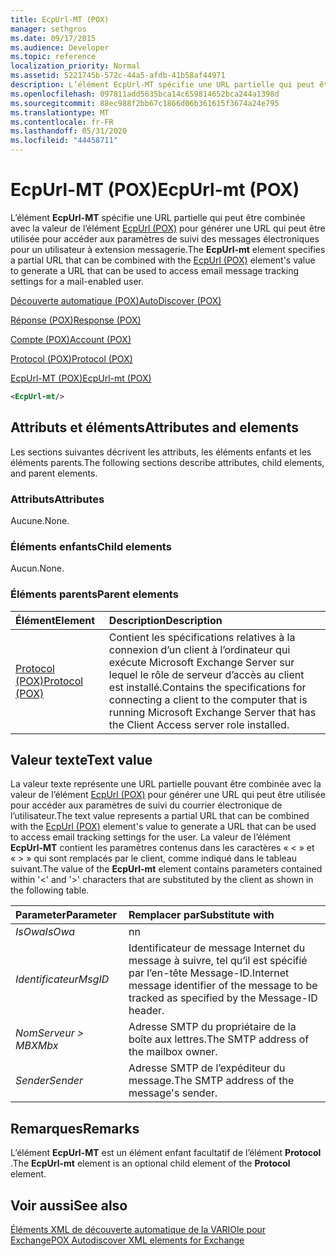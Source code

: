 ```yaml
---
title: EcpUrl-MT (POX)
manager: sethgros
ms.date: 09/17/2015
ms.audience: Developer
ms.topic: reference
localization_priority: Normal
ms.assetid: 5221745b-572c-44a5-afdb-41b58af44971
description: L’élément EcpUrl-MT spécifie une URL partielle qui peut être combinée avec la valeur de l’élément EcpUrl (POX) pour générer une URL qui peut être utilisée pour accéder aux paramètres de suivi des messages électroniques pour un utilisateur à extension messagerie.
ms.openlocfilehash: 097811add5635bca14c659814652bca244a1398d
ms.sourcegitcommit: 88ec988f2bb67c1866d06b361615f3674a24e795
ms.translationtype: MT
ms.contentlocale: fr-FR
ms.lasthandoff: 05/31/2020
ms.locfileid: "44458711"
---
```

# <a name="ecpurl-mt-pox"></a><span data-ttu-id="6a5e5-103">EcpUrl-MT (POX)</span><span class="sxs-lookup"><span data-stu-id="6a5e5-103">EcpUrl-mt (POX)</span></span>

<span data-ttu-id="6a5e5-104">L’élément **EcpUrl-MT** spécifie une URL partielle qui peut être combinée avec la valeur de l’élément [EcpUrl (POX)](ecpurl-pox.md) pour générer une URL qui peut être utilisée pour accéder aux paramètres de suivi des messages électroniques pour un utilisateur à extension messagerie.</span><span class="sxs-lookup"><span data-stu-id="6a5e5-104">The **EcpUrl-mt** element specifies a partial URL that can be combined with the [EcpUrl (POX)](ecpurl-pox.md) element's value to generate a URL that can be used to access email message tracking settings for a mail-enabled user.</span></span> 
  
[<span data-ttu-id="6a5e5-105">Découverte automatique (POX)</span><span class="sxs-lookup"><span data-stu-id="6a5e5-105">AutoDiscover (POX)</span></span>](autodiscover-pox.md)
  
[<span data-ttu-id="6a5e5-106">Réponse (POX)</span><span class="sxs-lookup"><span data-stu-id="6a5e5-106">Response (POX)</span></span>](response-pox.md)
  
[<span data-ttu-id="6a5e5-107">Compte (POX)</span><span class="sxs-lookup"><span data-stu-id="6a5e5-107">Account (POX)</span></span>](account-pox.md)
  
[<span data-ttu-id="6a5e5-108">Protocol (POX)</span><span class="sxs-lookup"><span data-stu-id="6a5e5-108">Protocol (POX)</span></span>](protocol-pox.md)
  
[<span data-ttu-id="6a5e5-109">EcpUrl-MT (POX)</span><span class="sxs-lookup"><span data-stu-id="6a5e5-109">EcpUrl-mt (POX)</span></span>](ecpurl-mt-pox.md)
  
```XML
<EcpUrl-mt/>
```

## <a name="attributes-and-elements"></a><span data-ttu-id="6a5e5-110">Attributs et éléments</span><span class="sxs-lookup"><span data-stu-id="6a5e5-110">Attributes and elements</span></span>

<span data-ttu-id="6a5e5-111">Les sections suivantes décrivent les attributs, les éléments enfants et les éléments parents.</span><span class="sxs-lookup"><span data-stu-id="6a5e5-111">The following sections describe attributes, child elements, and parent elements.</span></span>
  
### <a name="attributes"></a><span data-ttu-id="6a5e5-112">Attributs</span><span class="sxs-lookup"><span data-stu-id="6a5e5-112">Attributes</span></span>

<span data-ttu-id="6a5e5-113">Aucune.</span><span class="sxs-lookup"><span data-stu-id="6a5e5-113">None.</span></span>
  
### <a name="child-elements"></a><span data-ttu-id="6a5e5-114">Éléments enfants</span><span class="sxs-lookup"><span data-stu-id="6a5e5-114">Child elements</span></span>

<span data-ttu-id="6a5e5-115">Aucun.</span><span class="sxs-lookup"><span data-stu-id="6a5e5-115">None.</span></span>
  
### <a name="parent-elements"></a><span data-ttu-id="6a5e5-116">Éléments parents</span><span class="sxs-lookup"><span data-stu-id="6a5e5-116">Parent elements</span></span>

|<span data-ttu-id="6a5e5-117">**Élément**</span><span class="sxs-lookup"><span data-stu-id="6a5e5-117">**Element**</span></span>|<span data-ttu-id="6a5e5-118">**Description**</span><span class="sxs-lookup"><span data-stu-id="6a5e5-118">**Description**</span></span>|
|:-----|:-----|
|[<span data-ttu-id="6a5e5-119">Protocol (POX)</span><span class="sxs-lookup"><span data-stu-id="6a5e5-119">Protocol (POX)</span></span>](protocol-pox.md) <br/> |<span data-ttu-id="6a5e5-120">Contient les spécifications relatives à la connexion d’un client à l’ordinateur qui exécute Microsoft Exchange Server sur lequel le rôle de serveur d’accès au client est installé.</span><span class="sxs-lookup"><span data-stu-id="6a5e5-120">Contains the specifications for connecting a client to the computer that is running Microsoft Exchange Server that has the Client Access server role installed.</span></span>  <br/> |
   
## <a name="text-value"></a><span data-ttu-id="6a5e5-121">Valeur texte</span><span class="sxs-lookup"><span data-stu-id="6a5e5-121">Text value</span></span>

<span data-ttu-id="6a5e5-122">La valeur texte représente une URL partielle pouvant être combinée avec la valeur de l’élément [EcpUrl (POX)](ecpurl-pox.md) pour générer une URL qui peut être utilisée pour accéder aux paramètres de suivi du courrier électronique de l’utilisateur.</span><span class="sxs-lookup"><span data-stu-id="6a5e5-122">The text value represents a partial URL that can be combined with the [EcpUrl (POX)](ecpurl-pox.md) element's value to generate a URL that can be used to access email tracking settings for the user.</span></span> <span data-ttu-id="6a5e5-123">La valeur de l’élément **EcpUrl-MT** contient les paramètres contenus dans les caractères « < » et « > » qui sont remplacés par le client, comme indiqué dans le tableau suivant.</span><span class="sxs-lookup"><span data-stu-id="6a5e5-123">The value of the **EcpUrl-mt** element contains parameters contained within '<' and '>' characters that are substituted by the client as shown in the following table.</span></span> 
  
|<span data-ttu-id="6a5e5-124">**Parameter**</span><span class="sxs-lookup"><span data-stu-id="6a5e5-124">**Parameter**</span></span>|<span data-ttu-id="6a5e5-125">**Remplacer par**</span><span class="sxs-lookup"><span data-stu-id="6a5e5-125">**Substitute with**</span></span>|
|:-----|:-----|
| <span data-ttu-id="6a5e5-126">_IsOwa_</span><span class="sxs-lookup"><span data-stu-id="6a5e5-126">_IsOwa_</span></span> <br/> |<span data-ttu-id="6a5e5-127">n</span><span class="sxs-lookup"><span data-stu-id="6a5e5-127">n</span></span>  <br/> |
| <span data-ttu-id="6a5e5-128">_Identificateur_</span><span class="sxs-lookup"><span data-stu-id="6a5e5-128">_MsgID_</span></span> <br/> |<span data-ttu-id="6a5e5-129">Identificateur de message Internet du message à suivre, tel qu’il est spécifié par l’en-tête Message-ID.</span><span class="sxs-lookup"><span data-stu-id="6a5e5-129">Internet message identifier of the message to be tracked as specified by the Message-ID header.</span></span>  <br/> |
| <span data-ttu-id="6a5e5-130">_NomServeur > MBX_</span><span class="sxs-lookup"><span data-stu-id="6a5e5-130">_Mbx_</span></span> <br/> |<span data-ttu-id="6a5e5-131">Adresse SMTP du propriétaire de la boîte aux lettres.</span><span class="sxs-lookup"><span data-stu-id="6a5e5-131">The SMTP address of the mailbox owner.</span></span>  <br/> |
| <span data-ttu-id="6a5e5-132">_Sender_</span><span class="sxs-lookup"><span data-stu-id="6a5e5-132">_Sender_</span></span> <br/> |<span data-ttu-id="6a5e5-133">Adresse SMTP de l’expéditeur du message.</span><span class="sxs-lookup"><span data-stu-id="6a5e5-133">The SMTP address of the message's sender.</span></span>  <br/> |
   
## <a name="remarks"></a><span data-ttu-id="6a5e5-134">Remarques</span><span class="sxs-lookup"><span data-stu-id="6a5e5-134">Remarks</span></span>

<span data-ttu-id="6a5e5-135">L’élément **EcpUrl-MT** est un élément enfant facultatif de l’élément **Protocol** .</span><span class="sxs-lookup"><span data-stu-id="6a5e5-135">The **EcpUrl-mt** element is an optional child element of the **Protocol** element.</span></span> 
  
## <a name="see-also"></a><span data-ttu-id="6a5e5-136">Voir aussi</span><span class="sxs-lookup"><span data-stu-id="6a5e5-136">See also</span></span>



[<span data-ttu-id="6a5e5-137">Éléments XML de découverte automatique de la VARIOle pour Exchange</span><span class="sxs-lookup"><span data-stu-id="6a5e5-137">POX Autodiscover XML elements for Exchange</span></span>](pox-autodiscover-xml-elements-for-exchange.md)

